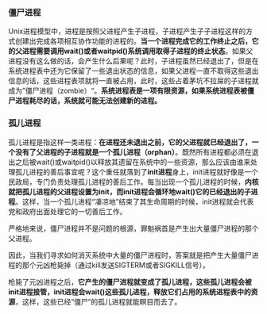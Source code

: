 ### 僵尸进程

Unix进程模型中，进程是按照父进程产生子进程，子进程产生子子进程这样的方式创建出完成各项相互协作功能的进程的。**当一个进程完成它的工作终止之后，它的父进程需要调用wait()或者waitpid()系统调用取得子进程的终止状态**。如果父进程没有这么做的话，会产生什么后果呢？此时，子进程虽然已经退出了，但是在系统进程表中还为它保留了一些退出状态的信息，如果父进程一直不取得这些退出信息的话，这些进程表项就将一直被占用，此时，这些占着茅坑不拉屎的子进程就成为”僵尸进程（zombie）“。**系统进程表是一项有限资源，如果系统进程表被僵尸进程耗尽的话，系统就可能无法创建新的进程。**



### 孤儿进程

孤儿进程是指这样一类进程：**在进程还未退出之前，它的父进程就已经退出了，一个没有了父进程的子进程就是一个孤儿进程（orphan）**。既然所有进程都必须在退出之后被wait()或waitpid()以释放其遗留在系统中的一些资源，那么应该由谁来处理孤儿进程的善后事宜呢？这个重任就落到了**init进程**身上，init进程就好像是一个民政局，专门负责处理孤儿进程的善后工作。每当出现一个孤儿进程的时候，**内核就把孤儿进程的父进程设置为init，而init进程会循环地wait()它的已经退出的子进程**。这样，当一个孤儿进程“凄凉地”结束了其生命周期的时候，init进程就会代表党和政府出面处理它的一切善后工作。



严格地来说，僵尸进程并不是问题的根源，罪魁祸首是产生出大量僵尸进程的那个父进程。



因此，当我们寻求如何消灭系统中大量的僵尸进程时，答案就是把产生大量僵尸进程的那个元凶枪毙掉（通过kill发送SIGTERM或者SIGKILL信号）。



枪毙了元凶进程之后，**它产生的僵尸进程就变成了孤儿进程，这些孤儿进程会被init进程接管，init进程会wait()这些孤儿进程，释放它们占用的系统进程表中的资源**，这样，这些已经“僵尸”的孤儿进程就能瞑目而去了。